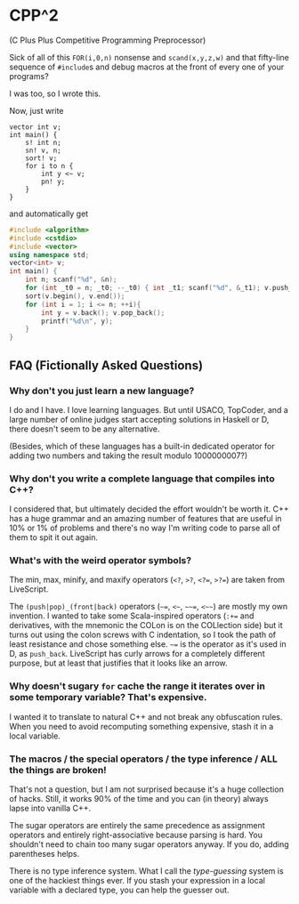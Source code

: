 # CPP^2

(C Plus Plus Competitive Programming Preprocessor)

Sick of all of this `FOR(i,0,n)` nonsense and `scand(x,y,z,w)` and that fifty-line sequence of `#include`s and debug macros at the front of every one of your programs?

I was too, so I wrote this.

Now, just write
```
vector int v;
int main() {
    s! int n;
    sn! v, n;
    sort! v;
    for i to n {
        int y <~ v;
        pn! y;
    }
}
```
and automatically get
```cpp
#include <algorithm>
#include <cstdio>
#include <vector>
using namespace std;
vector<int> v;
int main() {
    int n; scanf("%d", &n);
    for (int _t0 = n; _t0; --_t0) { int _t1; scanf("%d", &_t1); v.push_back(_t1); }
    sort(v.begin(), v.end());
    for (int i = 1; i <= n; ++i){
        int y = v.back(); v.pop_back();
        printf("%d\n", y);
    }
}
```

## FAQ (Fictionally Asked Questions)

### Why don't you just learn a new language?

I do and I have. I love learning languages. But until USACO, TopCoder, and a large number of online judges start accepting solutions in Haskell or D, there doesn't seem to be any alternative.

(Besides, which of these languages has a built-in dedicated operator for adding two numbers and taking the result modulo 1000000007?)

### Why don't you write a complete language that compiles into C++?

I considered that, but ultimately decided the effort wouldn't be worth it. C++ has a huge grammar and an amazing number of features that are useful in 10% or 1% of problems and there's no way I'm writing code to parse all of them to spit it out again.

### What's with the weird operator symbols?

The min, max, minify, and maxify operators (`<?`, `>?`, `<?=`, `>?=`) are taken from LiveScript.

The `(push|pop)_(front|back)` operators (`~=`, `<~`, `~~=`, `<~~`) are mostly my own invention. I wanted to take some Scala-inspired operators (`:+=` and derivatives, with the mnemonic the COLon is on the COLlection side) but it turns out using the colon screws with C indentation, so I took the path of least resistance and chose something else. `~=` is the operator as it's used in D, as `push_back`. LiveScript has curly arrows for a completely different purpose, but at least that justifies that it looks like an arrow.

### Why doesn't sugary `for` cache the range it iterates over in some temporary variable? That's expensive.

I wanted it to translate to natural C++ and not break any obfuscation rules. When you need to avoid recomputing something expensive, stash it in a local variable.

### The macros / the special operators / the type inference / ALL the things are broken!

That's not a question, but I am not surprised because it's a huge collection of hacks. Still, it works 90% of the time and you can (in theory) always lapse into vanilla C++.

The sugar operators are entirely the same precedence as assignment operators and entirely right-associative because parsing is hard. You shouldn't need to chain too many sugar operators anyway. If you do, adding parentheses helps.

There is no type inference system. What I call the *type-guessing* system is one of the hackiest things ever. If you stash your expression in a local variable with a declared type, you can help the guesser out.
